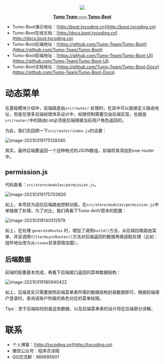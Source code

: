 <p align="center">
    <img src="http://cdn.tycoding.cn/MIK-WxRzP9.png" />
</p>
<p align="center">
    <a href="https://github.com/Tumo-Team" target="_blank">
        <strong>Tumo Team —— Tumo-Boot</strong>
    </a>
</p>



- Tumo-Boot演示地址：[http://boot.tycoding.cn](http://boot.tycoding.cn)
- Tumo-Boot在线文档：[http://docs.boot.tycoding.cn](http://docs.boot.tycoding.cn)
- Tumo-Boot后端地址：[https://github.com/Tumo-Team/Tumo-Boot](https://github.com/Tumo-Team/Tumo-Boot)
- Tumo-Boot前端地址：[https://github.com/Tumo-Team/Tumo-Boot-UI](https://github.com/Tumo-Team/Tumo-Boot-UI)
- Tumo-Boot文档地址：[https://github.com/Tumo-Team/Tumo-Boot-Docs](https://github.com/Tumo-Team/Tumo-Boot-Docs)

# 动态菜单

在基础模块介绍中，前端路是由`src/router/` 处理的，在其中可以直接定义路由地址，但是在很多后端权限体系设计中，权限控制需要交由后端实现，也就是`src/router/`中的路由List必须是后端根据当前用户角色返回的。

为此，我们先回顾一下`src/router/index.js`的设置：

![image-20210319175128340](http://cdn.tycoding.cn/20210319175128.png)

其实，最终后端要返回一个这种格式的JSON数组，前端将其添加到vue-router中。

## permission.js

代码查看：`src/store/modules/permission.js`。

![image-20210319175703926](http://cdn.tycoding.cn/20210319175704.png)

如上，本项目为适应后端路由控制功能，在`src/store/modules/permission.js`中单独做了处理，为了对比，我们再看下Tumo-AntV原本的配置：

![image-20210318140312979](http://cdn.tycoding.cn/20210318140313.png)

如上，在处理 `generateRoutes` 时，增加了调用`build()`方法，从后端拉取路由菜单，并且调用`filterAsyncRoutes()`方法对后端返回的数据再做适配处理（比如：组件地址改为从`/views`目录获取加载）。

## 后端数据

前端的配置基本完成，再看下后端接口返回的菜单数据结构：

![image-20210319180940422](http://cdn.tycoding.cn/20210319180940.png)

如上，后端其实只需要按照前端菜单表所需的数据结构封装数据即可，根据前端用户登录时，查询该账户所属的角色对应的菜单权限。

Tips：至于后端如何封装这些数据，以及后端菜单表的设计将在后端部分讲解。

# 联系

- 个人博客：[http://tycoding.cn](http://tycoding.cn)
- 微信公众号：程序员涂陌
- QQ交流群：866685601

